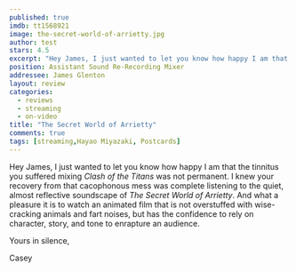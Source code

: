 ```yaml
---
published: true
imdb: tt1568921
image: the-secret-world-of-arrietty.jpg
author: test 
stars: 4.5
excerpt: "Hey James, I just wanted to let you know how happy I am that the tinnitus you suffered mixing <em>Clash of the Titans</em> was not permanent. I knew your recovery from that cacophonous mess was complete listening to the quiet, almost reflective soundscape of <em>The Secret World of Arrietty</em>."
position: Assistant Sound Re-Recording Mixer
addressee: James Glenton
layout: review
categories:
  - reviews
  - streaming
  - on-video
title: "The Secret World of Arrietty"
comments: true
tags: [streaming,Hayao Miyazaki, Postcards]
---
```

<p>Hey James, I just wanted to let you know how happy I am that the tinnitus you suffered mixing <em>Clash of the Titans</em> was not permanent. I knew your recovery from that cacophonous mess was complete listening to the quiet, almost reflective soundscape of <em>The Secret World of Arrietty</em>. And what a pleasure it is to watch an animated film that is not overstuffed with wise-cracking animals and fart noises, but has the confidence to rely on character, story, and tone to enrapture an audience.</p>
<p>Yours in silence,</p>
<p>Casey</p>
